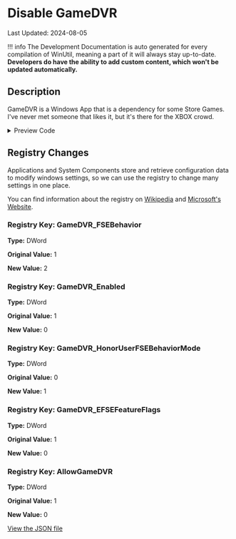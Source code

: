 # Disable GameDVR

Last Updated: 2024-08-05


!!! info
     The Development Documentation is auto generated for every compilation of WinUtil, meaning a part of it will always stay up-to-date. **Developers do have the ability to add custom content, which won't be updated automatically.**
## Description

GameDVR is a Windows App that is a dependency for some Store Games. I've never met someone that likes it, but it's there for the XBOX crowd.

<!-- BEGIN CUSTOM CONTENT -->

<!-- END CUSTOM CONTENT -->

<details>
<summary>Preview Code</summary>

```json
{
  "Content": "Disable GameDVR",
  "Description": "GameDVR is a Windows App that is a dependency for some Store Games. I've never met someone that likes it, but it's there for the XBOX crowd.",
  "category": "Essential Tweaks",
  "panel": "1",
  "Order": "a005_",
  "registry": [
    {
      "Path": "HKCU:\\System\\GameConfigStore",
      "Name": "GameDVR_FSEBehavior",
      "Value": "2",
      "OriginalValue": "1",
      "Type": "DWord"
    },
    {
      "Path": "HKCU:\\System\\GameConfigStore",
      "Name": "GameDVR_Enabled",
      "Value": "0",
      "OriginalValue": "1",
      "Type": "DWord"
    },
    {
      "Path": "HKCU:\\System\\GameConfigStore",
      "Name": "GameDVR_HonorUserFSEBehaviorMode",
      "Value": "1",
      "OriginalValue": "0",
      "Type": "DWord"
    },
    {
      "Path": "HKCU:\\System\\GameConfigStore",
      "Name": "GameDVR_EFSEFeatureFlags",
      "Value": "0",
      "OriginalValue": "1",
      "Type": "DWord"
    },
    {
      "Path": "HKLM:\\SOFTWARE\\Policies\\Microsoft\\Windows\\GameDVR",
      "Name": "AllowGameDVR",
      "Value": "0",
      "OriginalValue": "1",
      "Type": "DWord"
    }
  ],
  "link": "https://christitustech.github.io/winutil/dev/tweaks/Essential-Tweaks/DVR"
}
```

</details>

## Registry Changes
Applications and System Components store and retrieve configuration data to modify windows settings, so we can use the registry to change many settings in one place.


You can find information about the registry on [Wikipedia](https://www.wikiwand.com/en/Windows_Registry) and [Microsoft's Website](https://learn.microsoft.com/en-us/windows/win32/sysinfo/registry).

### Registry Key: GameDVR_FSEBehavior

**Type:** DWord

**Original Value:** 1

**New Value:** 2

### Registry Key: GameDVR_Enabled

**Type:** DWord

**Original Value:** 1

**New Value:** 0

### Registry Key: GameDVR_HonorUserFSEBehaviorMode

**Type:** DWord

**Original Value:** 0

**New Value:** 1

### Registry Key: GameDVR_EFSEFeatureFlags

**Type:** DWord

**Original Value:** 1

**New Value:** 0

### Registry Key: AllowGameDVR

**Type:** DWord

**Original Value:** 1

**New Value:** 0



<!-- BEGIN SECOND CUSTOM CONTENT -->

<!-- END SECOND CUSTOM CONTENT -->


[View the JSON file](https://github.com/ChrisTitusTech/winutil/tree/main/config/tweaks.json)

